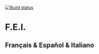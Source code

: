 [![Build status](https://ci.appveyor.com/api/projects/status/sm0y8cvycasnxo63?svg=true)](https://ci.appveyor.com/project/winsphinx/fei)
# F.E.I.
## Français & Español & Italiano
